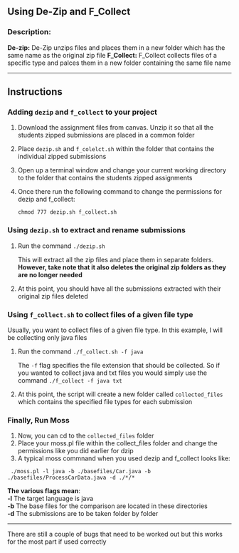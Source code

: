 ## Using De-Zip and F_Collect
### Description: 
**De-zip:** De-Zip unzips files and places them in a new folder which has the same name as the 
original zip file
**F_Collect:** F_Collect collects files of a specific type and palces them in a new folder containing the same file name

***
## Instructions ##
### Adding `dezip` and `f_collect` to your project
1. Download the assignment files from canvas. Unzip it so that all the students zipped submissions are placed in a common 
folder
2. Place `dezip.sh` and `f_colelct.sh` within the folder that contains the individual zipped submissions
3. Open up a terminal window and change your current working directory to the folder that contains the students zipped assignments
4. Once there run the following command to change the permissions for dezip and f_collect:

    `chmod 777 dezip.sh f_collect.sh`

### Using `dezip.sh` to extract and rename submissions
1. Run the command `./dezip.sh`

    This will extract all the zip files and place them in separate folders.
   **However, take note that it also deletes the original zip folders as they are no longer needed** 
2. At this point, you should have all the submissions extracted with their original zip files deleted

### Using `f_collect.sh` to collect files of a given file type
Usually, you want to collect files of a given file type. In this example, I will be collecting only java files
1. Run the command `./f_collect.sh -f java`
    
    The `-f` flag specifies the file extension that should be collected. So if you wanted to collect java and txt files you would simply use the command `./f_collect -f java txt`
2. At this point, the script will create a new folder called `collected_files` which contains the specified file types for each submission

### Finally, Run Moss ###
1. Now, you can cd to the `collected_files` folder
2. Place your moss.pl file within the collect_files folder and change the permissions like you did earlier for dzip
2. A typical moss commnand when you used dezip and f_collect looks like: 

` ./moss.pl -l java -b ./basefiles/Car.java -b ./basefiles/ProcessCarData.java -d ./*/*`

**The various flags mean**:<br>
**-l** The target language is java<br>
**-b** The base files for the comparison are located in these directories<br>
**-d**  The submissions are to be taken folder by folder <br>


***
There are still a couple of bugs that need to be worked out but this works for the most part if used correctly 